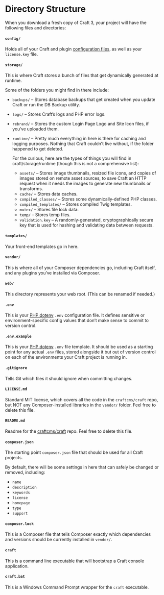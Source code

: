# Directory Structure

When you download a fresh copy of Craft 3, your project will have the following files and directories:

#### `config/`

Holds all of your Craft and plugin [configuration files](configuration.md), as well as your `license.key` file.

#### `storage/`

This is where Craft stores a bunch of files that get dynamically generated at runtime.

Some of the folders you might find in there include:

- `backups/` – Stores database backups that get created when you update Craft or run the DB Backup utility.
- `logs/` – Stores Craft’s logs and PHP error logs.
- `rebrand/` – Stores the custom Login Page Logo and Site Icon files, if you’ve uploaded them.
- `runtime/` – Pretty much everything in here is there for caching and logging purposes. Nothing that Craft couldn’t live without, if the folder happened to get deleted.

  For the curious, here are the types of things you will find in craft/storage/runtime (though this is not a comprehensive list):

  - `assets/` – Stores image thumbnails, resized file icons, and copies of images stored on remote asset sources, to save Craft an HTTP request when it needs the images to generate new thumbnails or transforms.
  - `cache/` – Stores data caches.
  - `compiled_classes/` – Stores some dynamically-defined PHP classes.
  - `compiled_templates/` – Stores compiled Twig templates.
  - `mutex/` – Stores file lock data.
  - `temp/` – Stores temp files.
  - `validation.key` – A randomly-generated, cryptographically secure key that is used for hashing and validating data between requests.

#### `templates/`

Your front-end templates go in here.

#### `vendor/`

This is where all of your Composer dependencies go, including Craft itself, and any plugins you’ve installed via Composer.

#### `web/`

This directory represents your web root. (This can be renamed if needed.)

#### `.env`

This is your [PHP dotenv](https://github.com/vlucas/phpdotenv) `.env` configuration file. It defines sensitive or environment-specific config values that don’t make sense to commit to version control.

#### `.env.example`

This is your [PHP dotenv](https://github.com/vlucas/phpdotenv) `.env` file template. It should be used as a starting point for any actual `.env` files, stored alongside it but out of version control on each of the environments your Craft project is running in.

#### `.gitignore`

Tells Git which files it should ignore when committing changes.

#### `LICENSE.md`

Standard MIT license, which covers all the code in the `craftcms/craft` repo, but NOT any Composer-installed libraries in the `vendor/` folder. Feel free to delete this file.

#### `README.md`

Readme for the [craftcms/craft](https://github.com/craftcms/craft) repo. Feel free to delete this file.

#### `composer.json`

The starting point `composer.json` file that should be used for all Craft projects.

By default, there will be some settings in here that can safely be changed or removed, including:

- `name`
- `description`
- `keywords`
- `license`
- `homepage`
- `type`
- `support`

#### `composer.lock`

This is a Composer file that tells Composer exactly which dependencies and versions should be currently installed in `vendor/`.

#### `craft`

This is a command line executable that will bootstrap a Craft console application.

#### `craft.bat`

This is a Windows Command Prompt wrapper for the `craft` executable.
